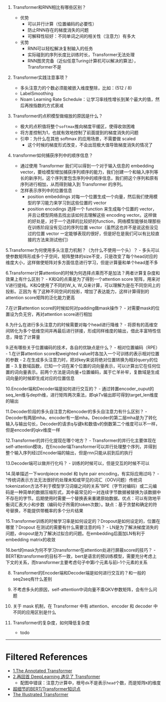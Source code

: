 1. Transformer和RNN相比有哪些区别？
    - 优势
        - 可以并行计算（位置编码的必要性）
        - 防止RNN存在的梯度消失的问题
        - 可解释性较好：不同单词之间的相关性（注意力）有多大
    - 劣势
        - RNN可以轻松解决复制输入的任务
        - 实际碰到的序列长度比训练时长，Transformer无法处理
        - RNN图灵完备（近似任意Turing计算机可以解决的算法），Transformer不是

2. Transformer实践注意事项？
    - 多头注意力的个数必须能被嵌入维度整除，比如：(512 / 8)
    - LabelSmoothing
    - Noam Learning Rate Schedule：让学习率线性增长到某个最大的值，然后再按指数的方式衰减

3. Transformer的点积模型做缩放的原因是什么？
    - 极大的点积值将整个`softmax`推向梯度平缓区，使得收敛困难
    - 将方差控制为1，也就有效地控制了前面提到的梯度消失的问题
    - 引申：为什么在其他 softmax 的应用场景，不需要做 scaled
        - 这个时候的梯度形式改变，不会出现极大值导致梯度消失的情况了
    
4. transformer如何捕获序列中的顺序信息？
    - 通过使用 Transformer 我们可以得到一个对于输入信息的 embedding vector，要给模型增加捕获序列顺序的能力，我们创建一个和输入序列等长的新序列，这个序列里包含序列中的顺序信息，我们把这个序列和原有序列进行相加，从而得到输入到 Transformer 的序列。
    - 怎样表示序列中的位置信息
        - position embeddings 对每一个位置生成一个向量，然后我们使用模型的学习能力来学习到这些位置的 vector
        - position encodings 选择一个 function 来生成每个位置的 vector，并且让模型网络去找出该如何去理解这些 encoding vector。这样做的好处是，对于一个选择的比较好的function，网络模型能够处理那些在训练阶段没有见过的序列位置 vector（虽然这也并不是说这些没见过的位置 vector 一定能够表现的很好，但是好在是我们可以有比较直接的方法来测试他们）

5.Transformer为何使用多头注意力机制？（为什么不使用一个头）？
    - 多头可以使参数矩阵形成多个子空间，矩阵整体的size不变，只是改变了每个head对应的维度大小，这样做使矩阵对多方面信息进行学习，但是计算量和单个head差不多
    
6.Transformer计算attention的时候为何选择点乘而不是加法？两者计算复杂度和效果上有什么区别？
    - K和Q的点乘是为了得到一个attention score 矩阵，用来对V进行提纯。K和Q使用了不同的W_k, W_Q来计算，可以理解为是在不同空间上的投影。正因为 有了这种不同空间的投影，增加了表达能力，这样计算得到的attention score矩阵的泛化能力更高

7.在计算attention score的时候如何对padding做mask操作？
    - 对需要mask的位置设为负无穷，再对attention score进行相加

8.为什么在进行多头注意力的时候需要对每个head进行降维？
    - 将原有的高维空间转化为多个低维空间并再最后进行拼接，形成同样维度的输出，借此丰富特性信息，降低了计算量

9.还有哪些关于位置编码的技术，各自的优缺点是什么？
    - 相对位置编码（RPE）
        - 1.在计算attention score和weighted value时各加入一个可训练的表示相对位置的参数
        - 2.在生成多头注意力时，把对key来说将绝对位置转换为相对query的位置
        - 3.复数域函数，已知一个词在某个位置的词向量表示，可以计算出它在任何位置的词向量表示。前两个方法是词向量+位置编码，属于亡羊补牢，复数域是生成词向量的时候即生成对应的位置信息

10.Encoder端和Decoder端是如何进行交互的？
    - 通过转置encoder_ouput的seq_len维与depth维，进行矩阵两次乘法，即q*kT*v输出即可得到target_len维度的输出

11.Decoder阶段的多头自注意力和encoder的多头自注意力有什么区别？
    - Decoder有两层mha，encoder有一层mha，Decoder的第二层mha是为了转化输入与输出句长，Decoder的请求q与键k和数值v的倒数第二个维度可以不一样，但是encoder的qkv维度一样

12.Transformer的并行化提现在哪个地方？
    - Transformer的并行化主要体现在self-attention模块，在Encoder端Transformer可以并行处理整个序列，并得到整个输入序列经过Encoder端的输出，但是rnn只能从前到后的执行

13.Decoder端可以做并行化吗？
    - 训练的时候可以，但是交互的时候不可以

14.简单描述一下wordpiece model 和 byte pair encoding，有实际应用过吗？
    - “传统词表示方法无法很好的处理未知或罕见的词汇（OOV问题）传统词tokenization方法不利于模型学习词缀之间的关系”BPE（字节对编码）或二元编码是一种简单的数据压缩形式，其中最常见的一对连续字节数据被替换为该数据中不存在的字节。后期使用时需要一个替换表来重建原始数据。优点：可以有效地平衡词汇表大小和步数（编码句子所需的token次数）。缺点：基于贪婪和确定的符号替换，不能提供带概率的多个分片结果

15.Transformer训练的时候学习率是如何设定的？Dropout是如何设定的，位置在哪里？Dropout 在测试的需要有什么需要注意的吗？
    - LN是为了解决梯度消失的问题，dropout是为了解决过拟合的问题。在embedding后面加LN有利于embedding matrix的收敛

16.bert的mask为何不学习transformer在attention处进行屏蔽score的技巧？
    - BERT和transformer的目标不一致，bert是语言的预训练模型，需要充分考虑上下文的关系，而transformer主要考虑句子中第i个元素与前i-1个元素的关系
        
8. Transformer的Encoder端和Decoder端是如何进行交互的？和一般的seq2seq有什么差别
    
9. 不考虑多头的原因，self-attention中词向量不乘QKV参数矩阵，会有什么问题

6. 关于 mask 机制，在 Transformer 中有 attention、encoder 和 decoder 中不同的应用区别是什么
    
2. Transformer的复杂度，如何降低复杂度
    - todo
---
# Filtered References
- [1.The Annotated Transformer](https://nlp.seas.harvard.edu/2018/04/03/attention.html)
- [2.再回首 DeepLearning 遇见了 Transformer](https://mp.weixin.qq.com/s/a3sbbCYioAPkK471BRBPyw)
    - 配图中错误：注意力计算中，根号`dk`不是表示`head`个数，而是矩阵`K`的维度
- [超细节的BERT/Transformer知识点](https://zhuanlan.zhihu.com/p/132554155)
- [The Illustrated Transformer](http://jalammar.github.io/illustrated-transformer/)